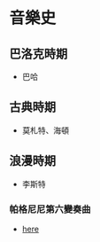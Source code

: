 # 音樂史

## 巴洛克時期
- 巴哈

## 古典時期
- 莫札特、海頓

## 浪漫時期
- 李斯特 
### 帕格尼尼第六變奏曲 
- [here](https://www.youtube.com/watch?v=7Blf8Y527DY)
